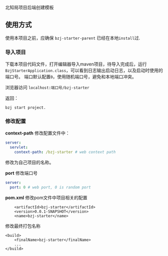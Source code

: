 北知局项目后端创建模板

## 使用方式

使用本项目之前，应确保 `bzj-starter-parent` 已经在本地`install`过.

### 导入项目

下载本项目代码文件，打开编辑器导入maven项目，待导入完成后，运行 `BzjStarterApplication.class`，可以看到日志输出启动日志，以及启动时使用的端口号。
端口默认配置`0`，使用随机端口号，避免和本地端口冲突。

浏览器访问 `localhost:端口号/bzj-starter`

返回：
```text
bzj start project.
```


### 修改配置

**context-path**
修改配置文件中：
```yml
server:
  servlet:
    context-path: /bzj-starter # web context path
```
修改为自己项目的名称。

**port**
修改端口号
```yml
server:
  port: 0 # web port, 0 is random port
```

**pom.xml**
修改pom文件中项目相关的配置
```
    <artifactId>bzj-starter</artifactId>
    <version>0.0.1-SNAPSHOT</version>
    <name>bzj-starter</name>
```

修改最终打包名称
```text
<build>
    <finalName>bzj-starter</finalName>
    ...
</build>
```